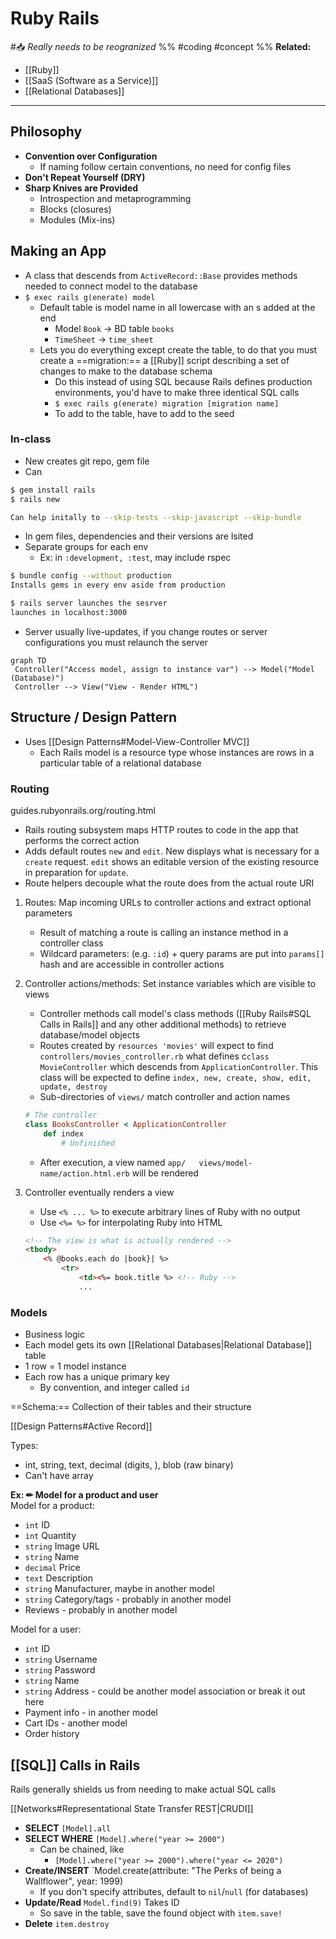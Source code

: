 # Ruby Rails
#📥 *Really needs to be reogranized*
%%
#coding 
#concept
%%
**Related:**
-  [[Ruby]]
-  [[SaaS (Software as a Service)]]
-  [[Relational Databases]]

---

## Philosophy
- **Convention over Configuration**
	- If naming follow certain conventions, no need for config files
- **Don't Repeat Yourself (DRY)**
- **Sharp Knives are Provided**
	- Introspection and metaprogramming
	- Blocks (closures)
	- Modules (Mix-ins)

## Making an App
- A class that descends from `ActiveRecord::Base` provides methods needed to connect model to the database
- `$ exec rails g(enerate) model`
	- Default table is model name in all lowercase with an s added at the end
		- Model `Book` -> BD table `books`
		- `TimeSheet` -> `time_sheet`
	- Lets you do everything except create the table, to do that you must create a ==migration:== a [[Ruby]] script describing a set of changes to make to the database schema
		- Do this instead of using SQL because Rails defines production environments, you'd have to make three identical SQL calls 
		- `$ exec rails g(enerate) migration [migration name]`
		- To add to the table, have to add to the seed

### In-class
- New creates git repo, gem file
- Can

```Bash
$ gem install rails
$ rails new

Can help initally to --skip-tests --skip-javascript --skip-bundle
```

- In gem files, dependencies and their versions are lsited
- Separate groups for each env
	- Ex: in `:development, :test`, may include rspec

```Bash
$ bundle config --without production
Installs gems in every env aside from production

$ rails server launches the sesrver
launches in localhost:3000
```

- Server usually live-updates, if you change routes or server configurations you must relaunch the server 


```mermaid
graph TD
 Controller("Access model, assign to instance var") --> Model("Model (Database)")
 Controller --> View("View - Render HTML")
```

## Structure / Design Pattern
- Uses [[Design Patterns#Model-View-Controller MVC]]
	- Each Rails model is a resource type whose instances are rows in a particular table of a relational database 

### Routing
guides.rubyonrails.org/routing.html

- Rails routing subsystem maps HTTP routes to code in the app that performs the correct action
- Adds default routes `new` and `edit`. New displays what is necessary for a `create` request. `edit` shows an editable version of the existing resource in preparation for `update`.
- Route helpers decouple what the route does from the actual route URI

1. Routes: Map incoming URLs to controller actions and extract optional parameters 
	- Result of matching a route is calling an instance method in a controller class
	- Wildcard parameters: (e.g. `:id`) + query params are put into `params[]` hash and are accessible in controller actions 
2. Controller actions/methods: Set instance variables which are visible to views 
	- Controller methods call model's class methods ([[Ruby Rails#SQL Calls in Rails]] and any other additional methods) to retrieve database/model objects
	- Routes created by `resources 'movies'` will expect to find `controllers/movies_controller.rb` what defines c`class MovieController` which descends from `ApplicationController`. This class will be expected to define `index, new, create, show, edit, update, destroy`
	- Sub-directories of `views/` match controller and action names
	```Ruby
	# The controller
	class BooksController < ApplicationController
		def index
			# Unfinished
	```
	- After execution, a view named `app/  
views/model-name/action.html.erb` will be rendered
	
3. Controller eventually renders a view 
	- Use `<% ... %>` to execute arbitrary lines of Ruby with no output
	- Use `<%= %>` for interpolating Ruby into HTML
	```HTML
	<!-- The view is what is actually rendered -->
	<tbody>
		<% @books.each do |book}| %>
			<tr>
				<td><%= book.title %> <!-- Ruby -->
				...
	```


### Models
- Business logic 
- Each model gets its own [[Relational Databases|Relational Database]] table
- 1 row = 1 model instance
- Each row has a unique primary key
	- By convention, and integer called `id`

==Schema:== Collection of their tables and their structure 

 [[Design Patterns#Active Record]] 
 
Types:
- int, string, text, decimal (digits, ), blob (raw binary)
- Can't have array 
 
 **Ex: ✏ Model for a product and user**  
 Model for a product:
 - `int` ID
 - `int` Quantity
 - `string` Image URL
 - `string` Name
 - `decimal` Price
 - `text` Description
 - `string` Manufacturer, maybe in another model
 - `string` Category/tags - probably in another model
 - Reviews - probably in another model

Model for a user:
- `int` ID
- `string` Username
- `string` Password
- `string` Name
- `string` Address - could be another model association or break it out here
- Payment info - in another model
- Cart IDs - another model
- Order history

## [[SQL]] Calls in Rails
Rails generally shields us from needing to make actual SQL calls

[[Networks#Representational State Transfer REST|CRUDI]]
- **SELECT** `[Model].all`
- **SELECT WHERE** `[Model].where("year >= 2000")`
	- Can be chained, like
		- `[Model].where("year >= 2000").where("year <= 2020")`
- **Create/INSERT** `Model.create(attribute: "The Perks of being a Wallflower", year: 1999)
	- If you don't specify attributes, default to `nil`/`null` (for databases)
- **Update/Read** `Model.find(9)` Takes ID
	- So save in the table, save the found object with `item.save!`
- **Delete** `item.destroy`